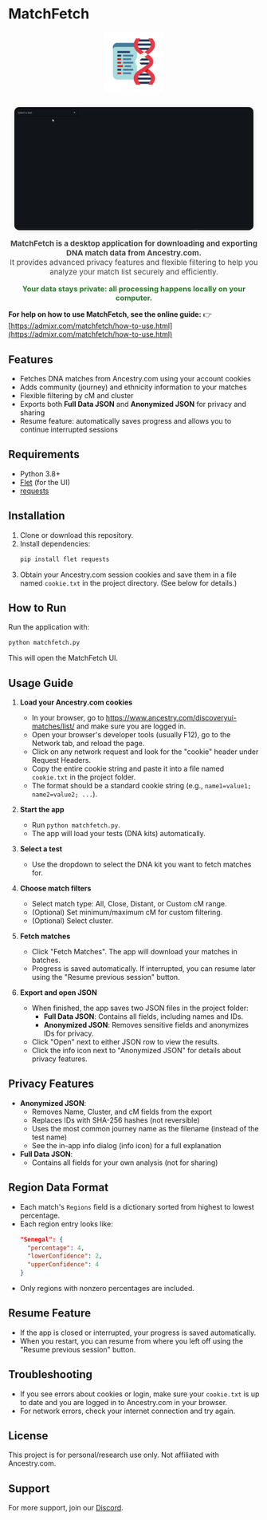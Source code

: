 # MatchFetch

<p align="center">
   <img src="icon.png" alt="MatchFetch icon" width="120" style="margin-bottom:1em;" />
</p>
<p align="center">
   <img src="Animation.gif" alt="MatchFetch demo animation" style="max-width:480px; border-radius:10px; box-shadow:0 2px 12px rgba(0,0,0,0.10); background:#222;" />
</p>

<p align="center" style="font-size:1.08em; color:#444; margin-top:0.5em;">
   <strong>MatchFetch is a desktop application for downloading and exporting DNA match data from Ancestry.com.</strong><br>
    It provides advanced privacy features and flexible filtering to help you analyze your match list securely and efficiently.
</p>

<p align="center" style="color:#2b7a2b; font-size:1.05em; margin-top:0.5em;">
   <strong>Your data stays private: all processing happens locally on your computer.</strong>
</p>

**For help on how to use MatchFetch, see the online guide:**
👉 [https://admixr.com/matchfetch/how-to-use.html](https://admixr.com/matchfetch/how-to-use.html)

## Features

- Fetches DNA matches from Ancestry.com using your account cookies
- Adds community (journey) and ethnicity information to your matches
- Flexible filtering by cM and cluster
- Exports both **Full Data JSON** and **Anonymized JSON** for privacy and sharing
- Resume feature: automatically saves progress and allows you to continue interrupted sessions

## Requirements

- Python 3.8+
- [Flet](https://flet.dev/) (for the UI)
- [requests](https://pypi.org/project/requests/)

## Installation

1. Clone or download this repository.
2. Install dependencies:
   ```sh
   pip install flet requests
   ```
3. Obtain your Ancestry.com session cookies and save them in a file named `cookie.txt` in the project directory. (See below for details.)

## How to Run

Run the application with:

```sh
python matchfetch.py
```

This will open the MatchFetch UI.

## Usage Guide

1. **Load your Ancestry.com cookies**

   - In your browser, go to https://www.ancestry.com/discoveryui-matches/list/ and make sure you are logged in.
   - Open your browser's developer tools (usually F12), go to the Network tab, and reload the page.
   - Click on any network request and look for the "cookie" header under Request Headers.
   - Copy the entire cookie string and paste it into a file named `cookie.txt` in the project folder.
   - The format should be a standard cookie string (e.g., `name1=value1; name2=value2; ...`).

2. **Start the app**

   - Run `python matchfetch.py`.
   - The app will load your tests (DNA kits) automatically.

3. **Select a test**

   - Use the dropdown to select the DNA kit you want to fetch matches for.

4. **Choose match filters**

   - Select match type: All, Close, Distant, or Custom cM range.
   - (Optional) Set minimum/maximum cM for custom filtering.
   - (Optional) Select cluster.

5. **Fetch matches**

   - Click "Fetch Matches". The app will download your matches in batches.
   - Progress is saved automatically. If interrupted, you can resume later using the "Resume previous session" button.

6. **Export and open JSON**
   - When finished, the app saves two JSON files in the project folder:
     - **Full Data JSON**: Contains all fields, including names and IDs.
     - **Anonymized JSON**: Removes sensitive fields and anonymizes IDs for privacy.
   - Click "Open" next to either JSON row to view the results.
   - Click the info icon next to "Anonymized JSON" for details about privacy features.

## Privacy Features

- **Anonymized JSON**:
  - Removes Name, Cluster, and cM fields from the export
  - Replaces IDs with SHA-256 hashes (not reversible)
  - Uses the most common journey name as the filename (instead of the test name)
  - See the in-app info dialog (info icon) for a full explanation
- **Full Data JSON**:
  - Contains all fields for your own analysis (not for sharing)

## Region Data Format

- Each match's `Regions` field is a dictionary sorted from highest to lowest percentage.
- Each region entry looks like:
  ```json
  "Senegal": {
    "percentage": 4,
    "lowerConfidence": 2,
    "upperConfidence": 4
  }
  ```
- Only regions with nonzero percentages are included.

## Resume Feature

- If the app is closed or interrupted, your progress is saved automatically.
- When you restart, you can resume from where you left off using the "Resume previous session" button.

## Troubleshooting

- If you see errors about cookies or login, make sure your `cookie.txt` is up to date and you are logged in to Ancestry.com in your browser.
- For network errors, check your internet connection and try again.

## License

This project is for personal/research use only. Not affiliated with Ancestry.com.

## Support

For more support, join our [Discord](https://discord.com/invite/eGvnrp8TDs).

